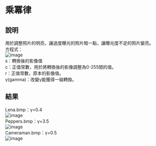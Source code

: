 # 乘冪律
## 說明
用於調整照片的明亮，讓過度曝光的照片暗一點，讓曝光度不足的照片變亮。  
方程式：  
![image](https://user-images.githubusercontent.com/86739086/146012636-f77f41ea-4c36-4102-9cc0-91c3f3e1dd77.png)  
s：轉換後的影像值  
c：正值常數，用於將轉換後的影像調整為0-255間的值。  
r：正值常數，原本的影像值。  
γ(gamma)：改變γ能獲得一組轉換。  


## 結果
Lena.bmp：γ=0.4  
![image](https://user-images.githubusercontent.com/86739086/146003418-3cea070c-73fe-40a7-b4ac-a18ad310d5a7.png)  
Peppers.bmp：γ=3.5  
![image](https://user-images.githubusercontent.com/86739086/146003429-4763c577-586a-4ed2-8263-55143d6b858d.png)  
Cameraman.bmp：γ=0.5  
![image](https://user-images.githubusercontent.com/86739086/146003454-9df1f075-ee25-4cf9-b235-1ac04bec60ae.png)  
